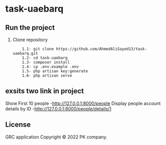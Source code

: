 # task-uaebarq
 

## Run the project
1. Clone repository

    ```
        1.1- git clone https://github.com/AhmedAliSayed13/task-uaebarq.git
        1.2- cd task-uaebarq 
        1.3- composer install
        1.4- cp .env.example .env
        1.5- php artisan key:generate
        1.6- php artisan serve
    ```

## exsits two link in project
Show First 10 people 
-http://127.0.0.1:8000/people
Display people account details by ID
-http://127.0.0.1:8000/people/details/1


## License
GRC application Copyright © 2022 PK company.